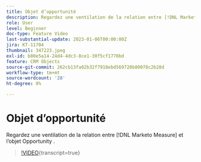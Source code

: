 ```yaml
---
title: Objet d’opportunité
description: Regardez une ventilation de la relation entre [!DNL Marketo Measure] et l’objet Opportunity .
role: User
level: Beginner
doc-type: Feature Video
last-substantial-update: 2023-01-06T00:00:00Z
jira: KT-11704
thumbnail: 347223.jpeg
exl-id: b80e5a14-24d4-4dc3-8ce1-30f5cf1770bd
feature: CRM Objects
source-git-commit: 262cb13fa02b32f7918ebd569720b80078c2b28d
workflow-type: tm+mt
source-wordcount: '28'
ht-degree: 0%

---
```


# Objet d’opportunité

Regardez une ventilation de la relation entre [!DNL Marketo Measure] et l’objet Opportunity .

>[!VIDEO](https://video.tv.adobe.com/v/3421954/?learn=on&captions=fre_fr){transcript=true}
